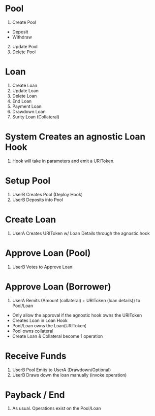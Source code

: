 # Pool
1. Create Pool
- Deposit
- Withdraw
2. Update Pool
3. Delete Pool
# Loan
1. Create Loan
2. Update Loan
3. Delete Loan
4. End Loan
4. Payment Loan
5. Drawdown Loan
5. Surity Loan (Collateral)

# System Creates an agnostic Loan Hook
1. Hook will take in parameters and emit a URIToken.
# Setup Pool
1. UserB Creates Pool (Deploy Hook)
2. UserB Deposits into Pool
# Create Loan
1. UserA Creates URIToken w/ Loan Details through the agnostic hook
# Approve Loan (Pool)
1. UserB Votes to Approve Loan
# Approve Loan (Borrower)
1. UserA Remits (Amount (collateral) + URIToken (loan details)) to Pool/Loan
- Only allow the approval if the agnostic hook owns the URIToken
- Creates Loan in Loan Hook
- Pool/Loan owns the Loan(URIToken)
- Pool owns collateral
- Create Loan & Collateral become 1 operation
# Receive Funds
1. UserB Pool Emits to UserA (Drawdown/Optional)
2. UserB Draws down the loan manually (invoke operation)
# Payback / End
1. As usual. Operations exist on the Pool/Loan

